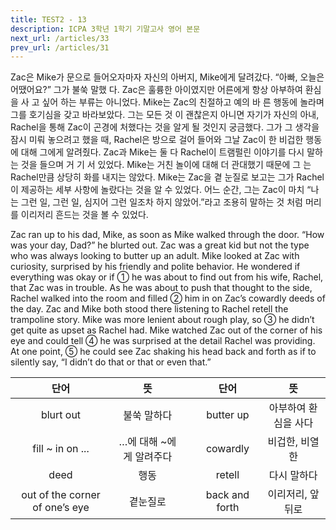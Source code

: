 ```yaml
---
title: TEST2 - 13
description: ICPA 3학년 1학기 기말고사 영어 본문
next_url: /articles/33
prev_url: /articles/31
---
```


Zac은 Mike가 문으로 들어오자마자 자신의 아버지, Mike에게 달려갔다. “아빠, 오늘은 어땠어요?” 그가 불쑥 말했 다. Zac은 훌륭한 아이였지만 어른에게 항상 아부하여 환심을 사 고 싶어 하는 부류는 아니었다. Mike는 Zac의 친절하고 예의 바 른 행동에 놀라며 그를 호기심을 갖고 바라보았다. 그는 모든 것 이 괜찮은지 아니면 자기가 자신의 아내, Rachel을 통해 Zac이 곤경에 처했다는 것을 알게 될 것인지 궁금했다. 그가 그 생각을 잠시 미뤄 놓으려고 했을 때, Rachel은 방으로 걸어 들어와 그날 Zac이 한 비겁한 행동에 대해 그에게 알려줬다. Zac과 Mike는 둘 다 Rachel이 트램펄린 이야기를 다시 말하는 것을 들으며 거 기 서 있었다. Mike는 거친 놀이에 대해 더 관대했기 때문에 그 는 Rachel만큼 상당히 화를 내지는 않았다. Mike는 Zac을 곁 눈질로 보고는 그가 Rachel이 제공하는 세부 사항에 놀랐다는 것을 알 수 있었다. 어느 순간, 그는 Zac이 마치 “나는 그런 일, 그런 일, 심지어 그런 일조차 하지 않았어.”라고 조용히 말하는 것 처럼 머리를 이리저리 흔드는 것을 볼 수 있었다.

Zac ran up to his dad, Mike, as soon as Mike walked through the door. “How was your day, Dad?” he blurted out. Zac was a great kid but not the type who was always looking to butter up an adult. Mike looked at Zac with curiosity, surprised by his friendly and polite behavior. He wondered if everything was okay or if ① he was about to find out from his wife, Rachel, that Zac was in trouble. As he was about to push that thought to the side, Rachel walked into the room and filled ② him in on Zac’s cowardly deeds of the day. Zac and Mike both stood there listening to Rachel retell the trampoline story. Mike was more lenient about rough play, so ③ he didn’t get quite as upset as Rachel had. Mike watched Zac out of the corner of his eye and could tell ④ he was surprised at the detail Rachel was providing. At one point, ⑤ he could see Zac shaking his head back and forth as if to silently say, “I didn’t do that or that or even that.”

|단어|뜻| |단어|뜻|
|:--------------:|:------------------------------:|-|:--------------:|:------------------------------:|
|blurt out|불쑥 말하다||butter up|아부하여 환심을 사다|
|fill ~ in on ...|…에 대해 ~에게 알려주다||cowardly|비겁한, 비열한|
|deed|행동||retell|다시 말하다|
|out of the corner of one’s eye|곁눈질로||back and forth|이리저리, 앞뒤로|
